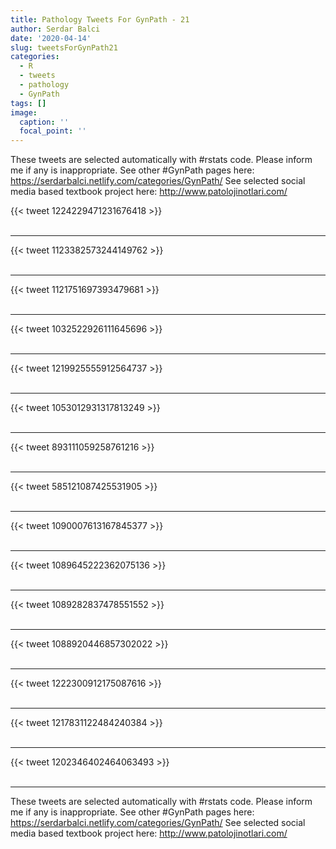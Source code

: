 ```yaml
---
title: Pathology Tweets For GynPath - 21
author: Serdar Balci
date: '2020-04-14'
slug: tweetsForGynPath21
categories:
  - R
  - tweets
  - pathology
  - GynPath
tags: []
image:
  caption: ''
  focal_point: ''
---
```



These tweets are selected automatically with #rstats code. Please inform me if any is inappropriate.
See other #GynPath pages here: https://serdarbalci.netlify.com/categories/GynPath/ 
See selected social media based textbook project here: http://www.patolojinotlari.com/

{{< tweet 1224229471231676418 >}}
<br>
<br>
<hr>
{{< tweet 1123382573244149762 >}}
<br>
<br>
<hr>
{{< tweet 1121751697393479681 >}}
<br>
<br>
<hr>
{{< tweet 1032522926111645696 >}}
<br>
<br>
<hr>
{{< tweet 1219925555912564737 >}}
<br>
<br>
<hr>
{{< tweet 1053012931317813249 >}}
<br>
<br>
<hr>
{{< tweet 893111059258761216 >}}
<br>
<br>
<hr>
{{< tweet 585121087425531905 >}}
<br>
<br>
<hr>
{{< tweet 1090007613167845377 >}}
<br>
<br>
<hr>
{{< tweet 1089645222362075136 >}}
<br>
<br>
<hr>
{{< tweet 1089282837478551552 >}}
<br>
<br>
<hr>
{{< tweet 1088920446857302022 >}}
<br>
<br>
<hr>
{{< tweet 1222300912175087616 >}}
<br>
<br>
<hr>
{{< tweet 1217831122484240384 >}}
<br>
<br>
<hr>
{{< tweet 1202346402464063493 >}}
<br>
<br>
<hr>


These tweets are selected automatically with #rstats code. Please inform me if any is inappropriate.
See other #GynPath pages here: https://serdarbalci.netlify.com/categories/GynPath/ 
See selected social media based textbook project here: http://www.patolojinotlari.com/
